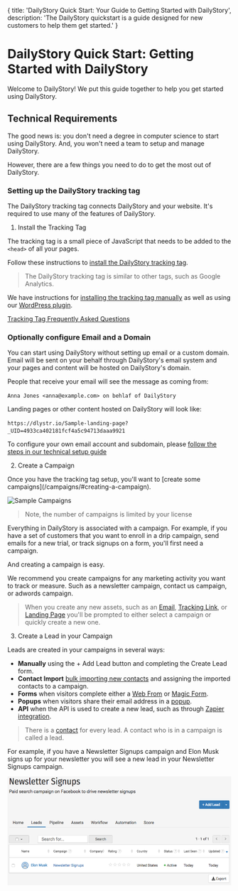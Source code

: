 {
	title: 'DailyStory Quick Start: Your Guide to Getting Started with DailyStory',
	description: 'The DailyStory quickstart is a guide designed for new customers to help them get started.'
}
# DailyStory Quick Start: Getting Started with DailyStory
Welcome to DailyStory! We put this guide together to help you get started using DailyStory.

## Technical Requirements
The good news is: you don't need a degree in computer science to start using DailyStory. And, you won't need a team to setup and manage DailyStory.

However, there are a few things you need to do to get the most out of DailyStory.

### Setting up the DailyStory tracking tag
The DailyStory tracking tag connects DailyStory and your website. It's required to use many of the features of DailyStory.

<ol class="step"><li value="1">Install the Tracking Tag</li></ol>
The tracking tag is a small piece of JavaScript that needs to be added to the <code>&lt;head&gt;</code> of all your pages.

Follow these instructions to [install the DailyStory tracking tag](/install). 

> The DailyStory tracking tag is similar to other tags, such as Google Analytics.

We have instructions for [installing the tracking tag manually](/install/manual) as well as using our [WordPress plugin](/install/wordpress).

[Tracking Tag Frequently Asked Questions](/install#Frequently-Asked-Questions)

### Optionally configure Email and a Domain
You can start using DailyStory without setting up email or a custom domain. Email will be sent on your behalf through DailyStory's email system and your pages and content will be hosted on DailyStory's domain.

People that receive your email will see the message as coming from:
	
`Anna Jones <anna@example.com> on behlaf of DailyStory`

Landing pages or other content hosted on DailyStory will look like:
	
`https://dlystr.io/Sample-landing-page?_UID=4933ca402181fcf4a5c94713daaa9921`

To configure your own email account and subdomain, please [follow the steps in our technical setup guide](/install/setup)

<ol class="step"><li value="2">Create a Campaign</li></ol>
Once you have the tracking tag setup, you'll want to [create some campaigns](/campaigns/#creating-a-campaign).

![Sample Campaigns](/articles/quickstart/quickstart-01.png "Sample Campaigns")

> Note, the number of campaigns is limited by your license

Everything in DailyStory is associated with a campaign. For example, if you have a set of customers that you want to enroll in a drip campaign, send emails for a new trial, or track signups on a form, you'll first need a campaign.

And creating a campaign is easy.

We recommend you create campaigns for any marketing activity you want to track or measure. Such as a newsletter campaign, contact us campaign, or adwords campaign.

> When you create any new assets, such as an [Email](/emails/), [Tracking Link](/link-tracking/), or [Landing Page](/pages/) you'll be prompted to either select a campaign or quickly create a new one.

<ol class="step"><li value="3">Create a Lead in your Campaign</li></ol>

Leads are created in your campaigns in several ways:
	
* **Manually** using the + Add Lead button and completing the Create Lead form.
* **Contact Import** [bulk importing new contacts](/contacts/import) and assigning the imported contacts to a campaign.
* **Forms** when visitors complete either a [Web From](/acquisition/web-forms/) or [Magic Form](/acquisition/magic-forms/).
* **Popups** when visitors share their email address in a [popup](/acquisition/popups/).
* **API** when the API is used to create a new lead, such as through [Zapier integration](/integrations/zapier/).

> There is a [contact](/contacts/) for every lead. A contact who is in a campaign is called a lead.

For example, if you have a Newsletter Signups campaign and Elon Musk signs up for your newsletter you will see a new lead in your Newsletter Signups campaign.

![Sample Lead](/articles/quickstart/quickstart-02.png "Sample Lead")

